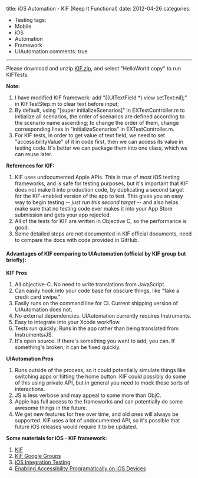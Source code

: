 title: iOS Automation - KIF (Keep It Functional)
date: 2012-04-26
categories:
- Testing
tags:
- Mobile
- iOS
- Automation
- Framework
- UIAutomation
comments: true
---

Please download and unzip [KIF.zip](https://raw.githubusercontent.com/hy1984427/hy1984427.github.io/master/documents/KIF.zip), and select "HelloWorld copy" to run KIFTests.

**Note:**
1. I have modified KIF framework: add "[(UITextField *) view setText:nil];" in KIFTestStep.m to clear text before input;
2. By default, using "[super initializeScenarios]" in EXTestController.m to initialize all scenarios, the order of scenarios are defined according to the scenario name ascending; to change the order of them, change corresponding lines in "initializeScenarios" in EXTestController.m.
3. For KIF tests, in order to get value of text field, we need to set "accessibilityValue" of it in code first, then we can access its value in testing code. It's better we can package them into one class, which we can reuse later.

**References for KIF:**
1. KIF uses undocumented Apple APIs. This is true of most iOS testing frameworks, and is safe for testing purposes, but it's important that KIF does not make it into production code, by duplicating a second target for the KIF-enabled version of the app to test. This gives you an easy way to begin testing -- *just run this second target* -- and also helps make sure that no testing code ever makes it into your App Store submission and gets your app rejected.
2. All of the tests for KIF are written in Objective C, so the performance is good.
3. Some detailed steps are not documented in KIF official documents, need to compare the docs with code provided in GitHub.

#### Advantages of KIF comparing to UIAutomation (official by KIF group but briefly):

**KIF Pros**
1. All objective-C. No need to write translations from JavaScript.
2. Can easily hook into your code base for obscure things, like "fake a credit card swipe."
3. Easily runs on the command line for CI. Current shipping version of UIAutomation does not.
4. No external dependencies. UIAutomation currently requires Instruments.
5. Easy to integrate into your Xcode workflow.
6. Tests run quickly. Runs in the app rather than being translated from Instruments/JS.
7. It's open source. If there's something you want to add, you can. If something's broken, it can be fixed quickly.

**UIAutomation Pros**
1. Runs outside of the process, so it could potentially simulate things like switching apps or hitting the home button. KIF could possibly do some of this using private API, but in general you need to mock these sorts of interactions.
2. JS is less verbose and may appeal to some more than ObjC.
3. Apple has full access to the frameworks and can potentially do some awesome things in the future.
4. We get new features for free over time, and old ones will always be supported. KIF uses a lot of undocumented API, so it's possible that future iOS releases would require it to be updated.

**Some materials for iOS - KIF framework:**
1. [KIF](https://github.com/square/KIF)
2. [KIF Google Groups](https://groups.google.com/forum/?fromgroups#!forum/kif-framework)
3. [iOS Integration Testing](http://corner.squareup.com/2011/07/ios-integration-testing.html)
4. [Enabling Accessibility Programatically on iOS Devices](http://sgleadow.github.com/blog/2011/11/16/enabling-accessibility-programatically-on-ios-devices/)